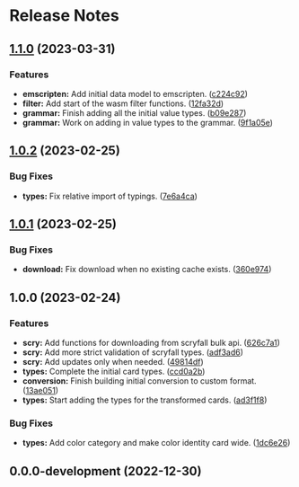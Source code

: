 # Release Notes

## [1.1.0](https://github.com/CubeArtisan/carddb/compare/v1.0.2...v1.1.0) (2023-03-31)


### Features

* **emscripten:** Add initial data model to emscripten. ([c224c92](https://github.com/CubeArtisan/carddb/commit/c224c92442ad0b4b93e85311d5b3a3c737f31aff))
* **filter:** Add start of the wasm filter functions. ([12fa32d](https://github.com/CubeArtisan/carddb/commit/12fa32d0b00e3910cb990c0eb9e1b7d0472a1e5f))
* **grammar:** Finish adding all the initial value types. ([b09e287](https://github.com/CubeArtisan/carddb/commit/b09e2872d8ad4196262bce4b6926fd46fe890e9b))
* **grammar:** Work on adding in value types to the grammar. ([9f1a05e](https://github.com/CubeArtisan/carddb/commit/9f1a05efa83f6b70b8ae3efd60680d04961798c0))

## [1.0.2](https://github.com/CubeArtisan/carddb/compare/v1.0.1...v1.0.2) (2023-02-25)


### Bug Fixes

* **types:** Fix relative import of typings. ([7e6a4ca](https://github.com/CubeArtisan/carddb/commit/7e6a4cad634f381231072216eb3a1dbc74874ff3))

## [1.0.1](https://github.com/CubeArtisan/carddb/compare/v1.0.0...v1.0.1) (2023-02-25)


### Bug Fixes

* **download:** Fix download when no existing cache exists. ([360e974](https://github.com/CubeArtisan/carddb/commit/360e9744443c77b482eb4866bf8d28a8a75589f1))

## 1.0.0 (2023-02-24)


### Features

* **scry:** Add functions for downloading from scryfall bulk api. ([626c7a1](https://github.com/CubeArtisan/carddb/commit/626c7a1add3d083df5025eba8e6f7f8745408dce))
* **scry:** Add more strict validation of scryfall types. ([adf3ad6](https://github.com/CubeArtisan/carddb/commit/adf3ad62fe54857c10558e737223cf92bf6596e2))
* **scry:** Add updates only when needed. ([49814df](https://github.com/CubeArtisan/carddb/commit/49814df3c808f8ec7ab7acd704aaafa96152644e))
* **types:** Complete the initial card types. ([ccd0a2b](https://github.com/CubeArtisan/carddb/commit/ccd0a2bc81e7558d35427ae595c134f997c4a5bc))
* **conversion:** Finish building initial conversion to custom format. ([13ae051](https://github.com/CubeArtisan/carddb/commit/13ae0514fb6281ec0c209c038408580fb71ecea6))
* **types:** Start adding the types for the transformed cards. ([ad3f1f8](https://github.com/CubeArtisan/carddb/commit/ad3f1f865924f54d9f05b69c951c8b079cf5a37e))


### Bug Fixes

* **types:** Add color category and make color identity card wide. ([1dc6e26](https://github.com/CubeArtisan/carddb/commit/1dc6e262e3cb239e5348770c095dff0b5c428cbc))

## 0.0.0-development (2022-12-30)
